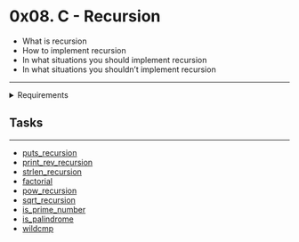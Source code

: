 # 0x08. C - Recursion

- What is recursion
- How to implement recursion
- In what situations you should implement recursion
- In what situations you shouldn’t implement recursion

---

<details>
<summary>Requirements</summary>
  
  +  Allowed editors `vi, vim, emacs`
  +  All your files will be compiled on Ubuntu 20.04 LTS using `gcc, using the options -Wall -Werror -Wextra -pedantic -std=gnu89`
  +  All your files should end with `a new line`
  + `A README.md` file, at the root of the folder of the project is mandatory
  + `Your code should use the Betty style` It will be checked using betty-style.pl and betty-doc.pl
  +  You are not allowed to use `global variables`
  + `No more than 5 functions per file`
  +  You are not allowed to use the `standard library`. Any use of functions like `printf`, `puts`, etc… is forbidden
  +  You are allowed to use `_putchar`
  +  You don’t have to `push` `_putchar.c`, we will use our file. If you do it won’t be taken into account
  +  In the following examples, the `main.c` files are shown as examples. You can use them to test your functions, but you don’t have to push them to your repo (if you do we won’t take them into account). We will use our own main.c files at compilation. Our main.c files might be different from the one shown in the examples
  + `The prototypes` of all your functions and the prototype of the function `_putchar` should be included in your header file called `main.h`
  +  Don’t forget to push your `header file`
  +  You are not allowed to use any kind of `loops`
  +  You are not allowed to use `static variables`
 </details>
  
## Tasks
---

- [puts_recursion](https://github.com/elieelijah/alx-low_level_programming/blob/master/0x08-recursion/0-puts_recursion.c)
- [print_rev_recursion](https://github.com/elieelijah/alx-low_level_programming/blob/master/0x08-recursion/1-print_rev_recursion.c)
- [strlen_recursion](https://github.com/elieelijah/alx-low_level_programming/blob/master/0x08-recursion/2-strlen_recursion.c)
- [factorial](https://github.com/elieelijah/alx-low_level_programming/blob/master/0x08-recursion/3-factorial.c)
- [pow_recursion](https://github.com/elieelijah/alx-low_level_programming/blob/master/0x08-recursion/4-pow_recursion.c)
- [sqrt_recursion](https://github.com/elieelijah/alx-low_level_programming/blob/master/0x08-recursion/5-sqrt_recursion.c)
- [is_prime_number](https://github.com/elieelijah/alx-low_level_programming/blob/master/0x08-recursion/6-is_prime_number.c)
- [is_palindrome](https://github.com/elieelijah/alx-low_level_programming/blob/master/0x08-recursion/100-is_palindrome.c)
- [wildcmp](https://github.com/elieelijah/alx-low_level_programming/blob/master/0x08-recursion/101-wildcmp.c)
